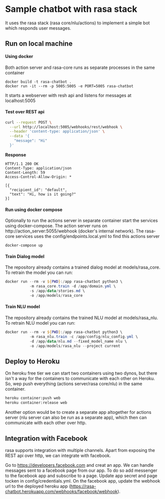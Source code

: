 # Sample chatbot with rasa stack

It uses the rasa stack (rasa core/nlu/actions) to implement a simple bot which responds user messages.

## Run on local machine

#### Using docker
Both action server and rasa-core runs as separate processes in the same container
```
docker build -t rasa-chatbot .
docker run -it --rm -p 5005:5005 -e PORT=5005 rasa-chatbot
```
It starts a webserver with resh api and listens for messages at localhost:5005

#### Test over REST api

```bash
curl --request POST \
  --url http://localhost:5005/webhooks/rest/webhook \
  --header 'content-type: application/json' \
  --data '{
    "message": "Hi"
  }'
```
**Response**
```http
HTTP/1.1 200 OK
Content-Type: application/json
Content-Length: 59
Access-Control-Allow-Origin: *

[{
  "recipient_id": "default",
  "text": "Hi, how is it going?"
}]
```

#### Run using docker compose
Optionally to run the actions server in separate container start the services using docker-compose. The action server runs on http://action_server:5055/webhook (docker's internal network). The rasa-core services uses the config/endpoints.local.yml to find this actions server

```
docker-compose up
```
#### Train Dialog model
The repository already contains a trained dialog model at models/rasa_core. To retrain the model you can run:
```powershell
docker run --rm -v ${PWD}:/app rasa-chatbot python3 \
           -m rasa_core.train -d /app/domain.yml \
           -s /app/data/stories.md \
           -o /app/models/rasa_core
```
#### Train NLU model
The repository already contains the trained NLU model at models/rasa_nlu. To retrain NLU model you can run:

```powershell
docker run --rm -v ${PWD}:/app rasa-chatbot python3 \
           -m rasa_nlu.train -c /app/config/nlu_config.yml \
           -d /app/data/nlu.md --fixed_model_name nlu \
           -o /app/models/rasa_nlu --project current
```

## Deploy to Heroku
On heroku free tier we can start two containers using two dynos, but there isn't a way for the containers to communicate with each other on Heroku. So, wep push everything (actions server/rasa core/nlu) in the same container.

```bash
heroku container:push web
heroku container:release web
```

Another option would be to create a separate app altogether for actions server (nlu server can also be run as a separate app), which then can communicate with each other over http.

## Integration with Facebook
rasa supports integration with multiple channels. Apart from exposing the REST api over http, we can integrate with facebook. 

Go to https://developers.facebook.com and creat an app. We can handle messages sent to a facebook page from our app. To do so add messenger to the facebook app and subscribe to a page. Update app secret and page tocken in config/credentials.yml. On the facebook app, update the webhook url to the deployed heroku app (https://rasa-chatbot.herokuapp.com/webhooks/facebook/webhook).


